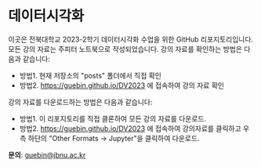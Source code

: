 # 데이터시각화 

이곳은 전북대학교 2023-2학기 데이터시각화 수업을 위한 GitHub 리포지토리입니다. 모든 강의 자료는 주피터 노트북으로 작성되었습니다. 강의 자료를 확인하는 방법은 다음과 같습니다:

- 방법1. 현재 저장소의 "posts" 폴더에서 직접 확인
- 방법2. https://guebin.github.io/DV2023 에 접속하여 강의 자료 확인

강의 자료를 다운로드하는 방법은 다음과 같습니다:

- 방법1. 이 리포지토리를 직접 클론하여 모든 강의 자료를 다운로드.
- 방법2. https://guebin.github.io/DV2023 에 접속하여 강의자료를 클릭하고 우측 하단의 "Other Formats -> Jupyter"을 클릭하여 다운로드. 

**문의**: guebin@jbnu.ac.kr